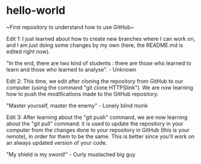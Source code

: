 # hello-world
~First repository to understand how to use GitHub~

Edit 1:
I just learned about how to create new branches where I can work on, and I am just doing some changes by my own (here, the README.md is edited right now).

"In the end, there are two kind of students : there are those who learned to learn and those who learned to analyse". - Unknown

Edit 2:
This time, we edit after cloning the repository from GitHub to our computer (using the command "git clone HTTPSlink").
We are now learning how to push the modifications made to the GitHub repository.

"Master yourself, master the enemy" - Lonely blind monk

Edit 3:
After learning about the "git push" command, we are now learning about the "git pull" command: it is used to update the repository in your computer from the changes done to your repository in GitHub (this is your remote), in order for them to be the same. This is better since you'll work on an always updated version of your code.

"My shield is my sword!" - Curly mustached big guy
